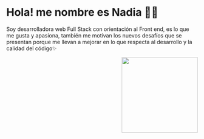 <div >
  <div align="start" >
    <h1>Hola! me nombre es Nadia 💁‍♀️</h1> 
    <p>
     Soy desarrolladora web Full Stack con orientación al Front end, es lo que me gusta y apasiona, también me motivan los nuevos desafíos que se presentan porque me llevan a mejorar en lo que respecta al desarrollo y la calidad del código✨
    </p>
  </div>

  <div align="end" >
    <img src ="https://media1.giphy.com/media/lJNoBCvQYp7nq/giphy.gif?cid=ecf05e47s3vvke6cug703ovg2zj2aafpbqkprsfdaw4sqzxj&rid=giphy.gif&ct=g" width ="200" />
  </div>
</div>

